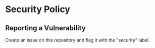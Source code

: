 # Security Policy

## Reporting a Vulnerability

Create an issue on this repository and flag it with the "security" label.
